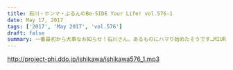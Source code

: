 ```yaml
---
title: 石川・ホンマ・ぶるんのBe-SIDE Your Life! vol.576-1
date: May 17, 2017
tags: ['2017', 'May 2017', 'vol.576']
draft: false
summary: 一番最初から大事なお知らせ！石川さん、あるものにハマり始めたそうです…MIURA
---
```


http://project-phi.ddo.jp/ishikawa/ishikawa576_1.mp3